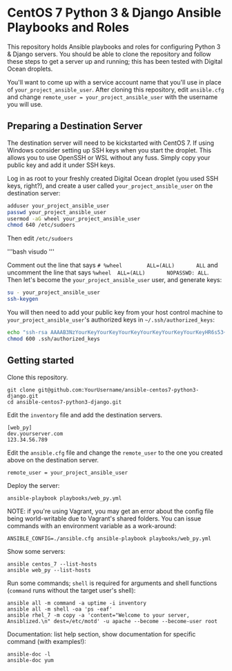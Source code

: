 # CentOS 7 Python 3 & Django Ansible Playbooks and Roles

This repository holds Ansible playbooks and roles for configuring Python 3 & Django servers. You should be able to clone the repository and follow these steps to get a server up and running; this has been tested with Digital Ocean droplets.

You'll want to come up with a service account name that you'll use in place of `your_project_ansible_user`. After cloning this repository, edit `ansible.cfg` and change `remote_user = your_project_ansible_user` with the username you will use.

## Preparing a Destination Server

The destination server will need to be kickstarted with CentOS 7. If using Windows consider setting up SSH keys when you start the droplet. This allows you to use OpenSSH or WSL without any fuss. Simply copy your public key and add it under SSH keys. 

Log in as root to your freshly created Digital Ocean droplet (you used SSH keys, right?), and create a user called `your_project_ansible_user` on the destination server:

```bash
adduser your_project_ansible_user
passwd your_project_ansible_user
usermod -aG wheel your_project_ansible_user
chmod 640 /etc/sudoers
```

Then edit `/etc/sudoers` 

'''bash
visudo
'''

Comment out the line that says `# %wheel        ALL=(ALL)       ALL` and uncomment the line that says `%wheel  ALL=(ALL)       NOPASSWD: ALL`. Then let's become the `your_project_ansible_user` user, and generate keys:

```bash
su - your_project_ansible_user
ssh-keygen
```

You will then need to add your public key from your host control machine to `your_project_ansible_user`'s authorized keys in `~/.ssh/authorized_keys`:

```bash
echo "ssh-rsa AAAAB3NzYourKeyYourKeyYourKeyYourKeyYourKeyYourKeyHR6s53+irm9uVBP8se2IH1Vw4ETfjtdzI4vHce1lYwFVQx9V9cmKFyxCnroV7bTx6EPQ2WqkpAOfM5IGG7vGnrX3M0MPLrA0T8XrhPpCzM2GfNR8fqOQiPROP5blahblahblahblahblah5TQknqu7/twBtXuMpKakR4Vo08cq1MBJI8akEG/tzppoeYuRY8BzKqJVD+2Gp1RgBVsXLxX2W9ng6cFAHTRxs65koTWyVLCCCXsP54X4UqJRy1x5/PumL1VJn8LvXTGcOyfyFSBLClQ== you@yourdomain.com" >> .ssh/authorized_keys
chmod 600 .ssh/authorized_keys
```

## Getting started

Clone this repository.

    git clone git@github.com:YourUsername/ansible-centos7-python3-django.git
    cd ansible-centos7-python3-django.git

Edit the `inventory` file and add the destination servers.

    [web_py]
    dev.yourserver.com
    123.34.56.789

Edit the `ansible.cfg` file and change the `remote_user` to the one you created above on the destination server.

    remote_user = your_project_ansible_user

Deploy the server:

    ansible-playbook playbooks/web_py.yml

NOTE: if you're using Vagrant, you may get an error about the config file being world-writable due to Vagrant's shared folders. You can issue commands with an environment variable as a work-around:

    ANSIBLE_CONFIG=./ansible.cfg ansible-playbook playbooks/web_py.yml

Show some servers:

    ansible centos_7 --list-hosts
    ansible web_py --list-hosts

Run some commands; `shell` is required for arguments and shell functions (`command` runs without the target user's shell):

    ansible all -m command -a uptime -i inventory
    ansible all -m shell -oa 'ps -eaf'
    ansible rhel_7 -m copy -a 'content="Welcome to your server, Ansiblized.\n" dest=/etc/motd' -u apache --become --become-user root

Documentation: list help section, show documentation for specific command (with examples!):

    ansible-doc -l
    ansible-doc yum
